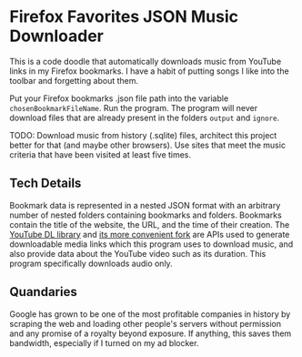 Firefox Favorites JSON Music Downloader
============
This is a code doodle that automatically downloads music from YouTube links in my Firefox bookmarks. I have a habit of putting songs I like into the toolbar and forgetting about them.

Put your Firefox bookmarks .json file path into the variable `chosenBookmarkFileName`. Run the program. The program will never download files that are already present in the folders `output` and `ignore`.

TODO: Download music from history (.sqlite) files, architect this project better for that (and maybe other browsers). Use sites that meet the music criteria that have been visited at least five times.


Tech Details
-----------------
Bookmark data is represented in a nested JSON format with an arbitrary number of nested folders containing bookmarks and folders. Bookmarks contain the title of the website, the URL, and the time of their creation. The [YouTube DL library](https://github.com/ytdl-org/youtube-dl) and [its more convenient fork](https://github.com/yt-dlp/yt-dlp/) are APIs used to generate downloadable media links which this program uses to download music, and also provide data about the YouTube video such as its duration. This program specifically downloads audio only.


Quandaries
-----------------
Google has grown to be one of the most profitable companies in history by scraping the web and loading other people's servers without permission and any promise of a royalty beyond exposure. If anything, this saves them bandwidth, especially if I turned on my ad blocker.
